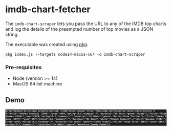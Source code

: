 # imdb-chart-fetcher

The `imdb-chart-scraper` lets you pass the URL to any of the IMDB top charts and log the details of the preempted number of top movies as a JSON string.

The executable was created using [pkg](https://github.com/vercel/pkg).
```
pkg index.js --targets node14-macos-x64 -o imdb-chart-scraper

```

### Pre-requisites

* Node (version >= 14)
* MacOS 64-bit machine

## Demo

![screenshot](https://github.com/prof-lupin/imdb-chart-fetcher/blob/master/screenshots/Screenshot%202021-02-03%20at%203.13.09%20AM.png)
